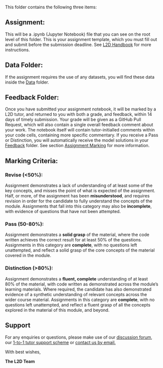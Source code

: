 This folder contains the following three items:

## Assignment:

This will be a .ipynb (Jupyter Notebook) file that you can see on the root level of this folder. This is your assignment template, which you must fill out and submit before the submission deadline. See [L2D Handbook](https://learntodiscover.github.io/L2D-Handbook/section7.html) for more instructions.

## Data Folder:

If the assignment requires the use of any datasets, you will find these data inside the [Data](./Data) folder.

## Feedback Folder:

Once you have submitted your assignment notebook, it will be marked by a L2D tutor, and returned to you with both a grade, and feedback, within 14 days of timely submission. Your grade will be given as a GitHub Pull Request, which will also contain a single overall feedback comment about your work. The notebook itself will contain tutor-initialled comments within your code cells, containing more specific commentary. If you receive a Pass or Distinction, you will automatically receive the model solutions in your [Feedback](/Assignments/Feedback) folder. See section [Assignment Marking](https://learntodiscover.github.io/L2D-Handbook/section8.html) for more information.

## Marking Criteria:

### Revise (<50%): 

Assignment demonstrates a lack of understanding of at least some of the key concepts, and misses the point of what is expected of the assignment. Half, or more, of the assignment has been **misunderstood**, and requires revision in order for the candidate to fully understand the concepts of the module. Assignments that fall into this category may also be **incomplete**, with evidence of questions that have not been attempted.

### Pass (50-80%):

Assignment demonstrates a **solid grasp** of the material, where the code written achieves the correct result for at least 50% of the questions. Assignments in this category are **complete**, with no questions left unattempted, and reflect a solid grasp of the core concepts of the material covered in the module.

### Distinction (>80%):
Assignment demonstrates a **fluent, complete** understanding of at least 80% of the material, with code written as demonstrated across the module’s learning materials. Where required, the candidate has also demonstrated evidence of a synthetic understanding of relevant concepts across the wider course material. Assignments in this category are **complete**, with no questions left unattempted, and reflect a fluent grasp of all the concepts explored in the material of this module, and beyond.

## Support

For any enquiries or questions, please make use of our [discussion forum](https://github.com/orgs/L2D-July2024-Part-I/discussions), our [1-to-1 tutor support scheme](https://learntodiscover.github.io/L2D-Handbook/section9.html) or [contact us by email.](mailto:admin@learntodiscover.ai)

With best wishes,

**The L2D Team**

